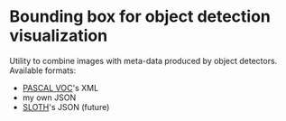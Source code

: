 # Bounding box for object detection visualization
Utility to combine images with meta-data produced by object detectors.
Available formats: 
 - [PASCAL VOC](http://host.robots.ox.ac.uk/pascal/VOC/)'s XML
 - my own JSON
 - [SLOTH](http://sloth.readthedocs.org/en/latest/)'s JSON (future)

